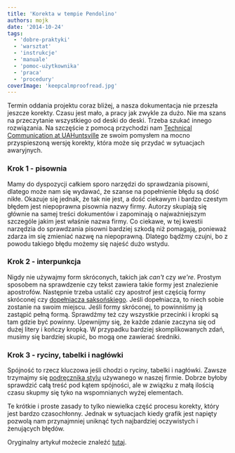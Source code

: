 ```yaml
---
title: 'Korekta w tempie Pendolino'
authors: mojk
date: '2014-10-24'
tags:
  - 'dobre-praktyki'
  - 'warsztat'
  - 'instrukcje'
  - 'manuale'
  - 'pomoc-użytkownika'
  - 'praca'
  - 'procedury'
coverImage: 'keepcalmproofread.jpg'
---
```


Termin oddania projektu coraz bliżej, a nasza dokumentacja nie przeszła jeszcze
korekty. Czasu jest mało, a pracy jak zwykle za dużo. Nie ma szans na
przeczytanie wszystkiego od deski do deski. Trzeba szukać innego rozwiązania. Na
szczęście z pomocą przychodzi nam
[Technical Communication at UAHuntsville](http://uahtechcomm.com/) ze swoim
pomysłem na mocno przyspieszoną wersję korekty, która może się przydać w
sytuacjach awaryjnych.

<!--truncate-->

### Krok 1 - pisownia

Mamy do dyspozycji całkiem sporo narzędzi do sprawdzania pisowni, dlatego może
nam się wydawać, że szanse na popełnienie błędu są dość nikłe. Okazuje się
jednak, że tak nie jest, a dość ciekawym i bardzo czestym błędem jest
niepoprawna pisownia nazwy firmy. Autorzy skupiają się głównie na samej treści
dokumentów i zapominają o najważniejszym szczególe jakim jest właśnie nazwa
firmy. Co ciekawe, w tej kwestii narzędzia do sprawdzania pisowni bardziej
szkodą niż pomagają, ponieważ zdarza im się zmieniać nazwę na niepoprawną.
Dlatego bądźmy czujni, bo z powodu takiego błędu możemy się najeść dużo wstydu.

### Krok 2 - interpunkcja

Nigdy nie używajmy form skróconych, takich jak _can't_ czy _we're_. Prostym
sposobem na sprawdzenie czy tekst zawiera takie formy jest znalezienie
apostrofów. Następnie trzeba ustalić czy apostrof jest częścią formy skróconej
czy
[dopełniacza saksońskiego](http://www.angielski.edu.pl/rzeczowniki/dopelniacz_saksonski_277.html).
Jeśli dopełniacza, to niech sobie zostanie na swoim miejscu. Jeśli formy
skróconej, to powinniśmy ją zastąpić pełną formą. Sprawdźmy też czy wszystkie
przecinki i kropki są tam gdzie być powinny. Upewnijmy się, że każde zdanie
zaczyna się od dużej litery i kończy kropką. W przypadku bardziej
skomplikowanych zdań, musimy się bardziej skupić, bo mogą one zawierać średniki.

### Krok 3 - ryciny, tabelki i nagłówki

Spójność to rzecz kluczowa jeśli chodzi o ryciny, tabelki i nagłówki. Zawsze
trzymajmy się [podręcznika stylu](../podrecznik-stylu-stylrecznik/index.md)
używanego w naszej firmie. Dobrze byłoby sprawdzić całą treść pod kątem
spójności, ale w związku z małą ilością czasu skupmy się tyko na wspomnianych
wyżej elementach.

Te krótkie i proste zasady to tylko niewielka część procesu korekty, który jest
bardzo czasochłonny. Jednak w sytuacjach kiedy grafik jest napięty pozwolą nam
przynajmniej uniknąć tych najbardziej oczywistych i żenujących błędów.

Oryginalny artykuł możecie znaleźć
[tutaj](http://uahtechcomm.com/2014/09/20/proofing-in-a-pinch).
